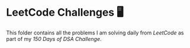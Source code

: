 # LeetCode Challenges 🖥

This folder contains all the problems I am solving daily from *LeetCode* as part of my *150 Days of DSA Challenge*.

